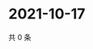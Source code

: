 # 2021-10-17

共 0 条

<!-- BEGIN WEIBO -->
<!-- 最后更新时间 Sun Oct 17 2021 15:13:08 GMT+0800 (China Standard Time) -->

<!-- END WEIBO -->
